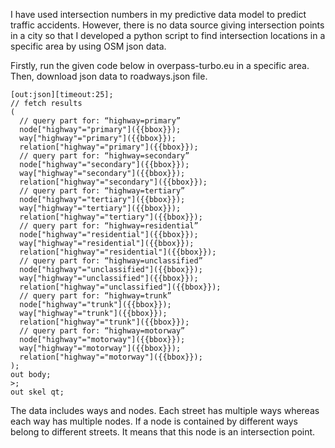 I have used intersection numbers in my predictive data model to predict traffic accidents. However, there is no data source giving intersection points in a city so that I developed a python script to find intersection locations in a specific area by using OSM json data.

Firstly, run the given code below in overpass-turbo.eu in a specific area. Then, download json data to roadways.json file.

```
[out:json][timeout:25];
// fetch results
(
  // query part for: “highway=primary”
  node["highway"="primary"]({{bbox}});
  way["highway"="primary"]({{bbox}});
  relation["highway"="primary"]({{bbox}});
  // query part for: “highway=secondary”
  node["highway"="secondary"]({{bbox}});
  way["highway"="secondary"]({{bbox}});
  relation["highway"="secondary"]({{bbox}});
  // query part for: “highway=tertiary”
  node["highway"="tertiary"]({{bbox}});
  way["highway"="tertiary"]({{bbox}});
  relation["highway"="tertiary"]({{bbox}});
  // query part for: “highway=residential”
  node["highway"="residential"]({{bbox}});
  way["highway"="residential"]({{bbox}});
  relation["highway"="residential"]({{bbox}});
  // query part for: “highway=unclassified”
  node["highway"="unclassified"]({{bbox}});
  way["highway"="unclassified"]({{bbox}});
  relation["highway"="unclassified"]({{bbox}});
  // query part for: “highway=trunk”
  node["highway"="trunk"]({{bbox}});
  way["highway"="trunk"]({{bbox}});
  relation["highway"="trunk"]({{bbox}});
  // query part for: “highway=motorway”
  node["highway"="motorway"]({{bbox}});
  way["highway"="motorway"]({{bbox}});
  relation["highway"="motorway"]({{bbox}});
);
out body;
>;
out skel qt;
```

The data includes ways and nodes.
Each street has multiple ways whereas each way has multiple nodes.
If a node is contained by different ways belong to different streets. It means that this node is an intersection point.
